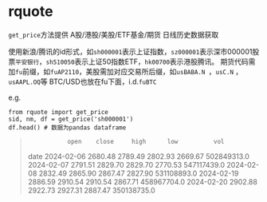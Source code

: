 # rquote

`get_price`方法提供 A股/港股/美股/ETF基金/期货 日线历史数据获取

使用新浪/腾讯的id形式，如`sh000001`表示上证指数，`sz000001`表示深市000001股票`平安银行`，`sh510050`表示上证50指数ETF，`hk00700`表示港股腾讯。
期货代码需加`fu`前缀，如`fuAP2110`，美股需加对应交易所后缀，如`usBABA.N	`，`usC.N`	，`usAAPL.OQ`等
BTC/USD也放在fu下面，i.d.`fuBTC`

e.g.
```
from rquote import get_price
sid, nm, df = get_price('sh000001')
df.head() # 数据为pandas dataframe
```
>                open    close     high      low          vol
> date
> 2024-02-06  2680.48  2789.49  2802.93  2669.67  502849313.0
> 2024-02-07  2791.51  2829.70  2829.70  2770.53  547117439.0
> 2024-02-08  2832.49  2865.90  2867.47  2827.90  531108893.0
> 2024-02-19  2886.59  2910.54  2910.54  2867.71  458967704.0
> 2024-02-20  2902.88  2922.73  2927.31  2887.47  350138735.0

